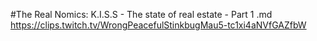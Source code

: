 #The Real Nomics: K.I.S.S - The state of real estate - Part 1.md
https://clips.twitch.tv/WrongPeacefulStinkbugMau5-tc1xi4aNVfGAZfbW
